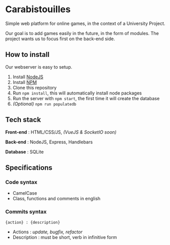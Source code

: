 # Carabistouilles

Simple web platform for online games, in the context of a University Project.

Our goal is to add games easily in the future, in the form of modules. The project wants us to focus first on the back-end side.

## How to install

Our webserver is easy to setup.

1. Install [NodeJS](https://nodejs.org/en/)
2. Install [NPM](https://www.npmjs.com/)
3. Clone this repository
4. Run `npm install`, this will automatically install node packages
5. Run the server with `npm start`, the first time it will create the database
6. *(Optional)* `npm run populatedb`

## Tech stack

**Front-end** : HTML/CSS/JS, *(VueJS & SocketIO soon)*

**Back-end** : NodeJS, Express, Handlebars

**Database** : SQLite

## Specifications

### Code syntax

- CamelCase
- Class, functions and comments in english

### Commits syntax

```
{action} : {description}
```

- Actions : *update, bugfix, refactor*
- Description : must be short, verb in infinitive form